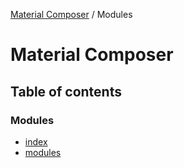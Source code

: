 [Material Composer](README.md) / Modules

# Material Composer

## Table of contents

### Modules

- [index](modules/index.md)
- [modules](modules/modules.md)
